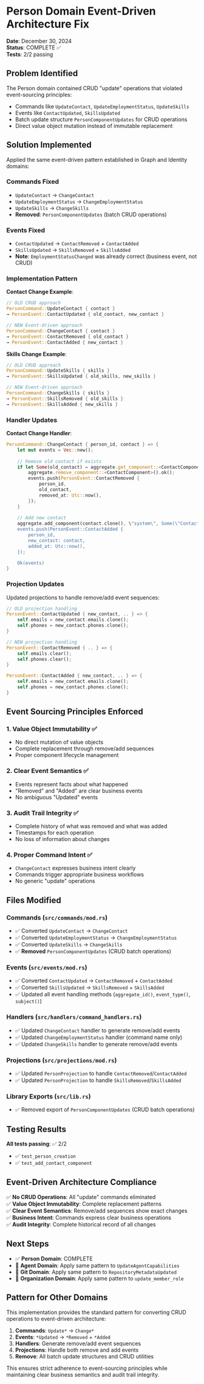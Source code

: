 # Person Domain Event-Driven Architecture Fix

**Date**: December 30, 2024  
**Status**: COMPLETE ✅  
**Tests**: 2/2 passing  

## Problem Identified

The Person domain contained CRUD \"update\" operations that violated event-sourcing principles:
- Commands like `UpdateContact`, `UpdateEmploymentStatus`, `UpdateSkills`
- Events like `ContactUpdated`, `SkillsUpdated`
- Batch update structure `PersonComponentUpdates` for CRUD operations
- Direct value object mutation instead of immutable replacement

## Solution Implemented

Applied the same event-driven pattern established in Graph and Identity domains:

### Commands Fixed
- `UpdateContact` → `ChangeContact`
- `UpdateEmploymentStatus` → `ChangeEmploymentStatus` 
- `UpdateSkills` → `ChangeSkills`
- **Removed**: `PersonComponentUpdates` (batch CRUD operations)

### Events Fixed
- `ContactUpdated` → `ContactRemoved` + `ContactAdded`
- `SkillsUpdated` → `SkillsRemoved` + `SkillsAdded`
- **Note**: `EmploymentStatusChanged` was already correct (business event, not CRUD)

### Implementation Pattern

**Contact Change Example**:
```rust
// OLD CRUD approach
PersonCommand::UpdateContact { contact } 
→ PersonEvent::ContactUpdated { old_contact, new_contact }

// NEW Event-driven approach  
PersonCommand::ChangeContact { contact }
→ PersonEvent::ContactRemoved { old_contact }
→ PersonEvent::ContactAdded { new_contact }
```

**Skills Change Example**:
```rust
// OLD CRUD approach
PersonCommand::UpdateSkills { skills }
→ PersonEvent::SkillsUpdated { old_skills, new_skills }

// NEW Event-driven approach
PersonCommand::ChangeSkills { skills } 
→ PersonEvent::SkillsRemoved { old_skills }
→ PersonEvent::SkillsAdded { new_skills }
```

### Handler Updates

**Contact Change Handler**:
```rust
PersonCommand::ChangeContact { person_id, contact } => {
    let mut events = Vec::new();
    
    // Remove old contact if exists
    if let Some(old_contact) = aggregate.get_component::<ContactComponent>().cloned() {
        aggregate.remove_component::<ContactComponent>().ok();
        events.push(PersonEvent::ContactRemoved {
            person_id,
            old_contact,
            removed_at: Utc::now(),
        });
    }
    
    // Add new contact
    aggregate.add_component(contact.clone(), \"system\", Some(\"Contact change\".to_string()))?;
    events.push(PersonEvent::ContactAdded {
        person_id,
        new_contact: contact,
        added_at: Utc::now(),
    });

    Ok(events)
}
```

### Projection Updates

Updated projections to handle remove/add event sequences:

```rust
// OLD projection handling
PersonEvent::ContactUpdated { new_contact, .. } => {
    self.emails = new_contact.emails.clone();
    self.phones = new_contact.phones.clone();
}

// NEW projection handling
PersonEvent::ContactRemoved { .. } => {
    self.emails.clear();
    self.phones.clear();
}

PersonEvent::ContactAdded { new_contact, .. } => {
    self.emails = new_contact.emails.clone();
    self.phones = new_contact.phones.clone();
}
```

## Event Sourcing Principles Enforced

### 1. Value Object Immutability ✅
- No direct mutation of value objects
- Complete replacement through remove/add sequences
- Proper component lifecycle management

### 2. Clear Event Semantics ✅  
- Events represent facts about what happened
- \"Removed\" and \"Added\" are clear business events
- No ambiguous \"Updated\" events

### 3. Audit Trail Integrity ✅
- Complete history of what was removed and what was added
- Timestamps for each operation
- No loss of information about changes

### 4. Proper Command Intent ✅
- `ChangeContact` expresses business intent clearly
- Commands trigger appropriate business workflows
- No generic \"update\" operations

## Files Modified

### Commands (`src/commands/mod.rs`)
- ✅ Converted `UpdateContact` → `ChangeContact`
- ✅ Converted `UpdateEmploymentStatus` → `ChangeEmploymentStatus`
- ✅ Converted `UpdateSkills` → `ChangeSkills`
- ✅ **Removed** `PersonComponentUpdates` (CRUD batch operations)

### Events (`src/events/mod.rs`)
- ✅ Converted `ContactUpdated` → `ContactRemoved` + `ContactAdded`
- ✅ Converted `SkillsUpdated` → `SkillsRemoved` + `SkillsAdded`
- ✅ Updated all event handling methods (`aggregate_id()`, `event_type()`, `subject()`)

### Handlers (`src/handlers/command_handlers.rs`)
- ✅ Updated `ChangeContact` handler to generate remove/add events
- ✅ Updated `ChangeEmploymentStatus` handler (command name only)
- ✅ Updated `ChangeSkills` handler to generate remove/add events

### Projections (`src/projections/mod.rs`)
- ✅ Updated `PersonProjection` to handle `ContactRemoved`/`ContactAdded`
- ✅ Updated `PersonProjection` to handle `SkillsRemoved`/`SkillsAdded`

### Library Exports (`src/lib.rs`)
- ✅ Removed export of `PersonComponentUpdates` (CRUD batch operations)

## Testing Results

**All tests passing**: ✅ 2/2
- ✅ `test_person_creation` 
- ✅ `test_add_contact_component`

## Event-Driven Architecture Compliance

✅ **No CRUD Operations**: All \"update\" commands eliminated  
✅ **Value Object Immutability**: Complete replacement patterns  
✅ **Clear Event Semantics**: Remove/add sequences show exact changes  
✅ **Business Intent**: Commands express clear business operations  
✅ **Audit Integrity**: Complete historical record of all changes  

## Next Steps

- ✅ **Person Domain**: COMPLETE 
- 🔄 **Agent Domain**: Apply same pattern to `UpdateAgentCapabilities`
- 🔄 **Git Domain**: Apply same pattern to `RepositoryMetadataUpdated`
- 🔄 **Organization Domain**: Apply same pattern to `update_member_role`

## Pattern for Other Domains

This implementation provides the standard pattern for converting CRUD operations to event-driven architecture:

1. **Commands**: `Update*` → `Change*`
2. **Events**: `*Updated` → `*Removed` + `*Added`  
3. **Handlers**: Generate remove/add event sequences
4. **Projections**: Handle both remove and add events
5. **Remove**: All batch update structures and CRUD utilities

This ensures strict adherence to event-sourcing principles while maintaining clear business semantics and audit trail integrity. 
